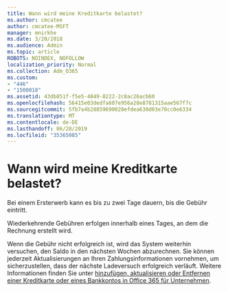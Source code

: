 ```yaml
---
title: Wann wird meine Kreditkarte belastet?
ms.author: cmcatee
author: cmcatee-MSFT
manager: mnirkhe
ms.date: 3/20/2018
ms.audience: Admin
ms.topic: article
ROBOTS: NOINDEX, NOFOLLOW
localization_priority: Normal
ms.collection: Adm_O365
ms.custom:
- "446"
- "1500018"
ms.assetid: 43db851f-f5e5-4849-8222-2c8ac26acb60
ms.openlocfilehash: 56415e03dedfa607e956a28e8781315aae567f7c
ms.sourcegitcommit: 5fb7a4b28859690020efdea630d03e70cc0e6334
ms.translationtype: MT
ms.contentlocale: de-DE
ms.lasthandoff: 06/28/2019
ms.locfileid: "35365085"
---
```

# <a name="when-is-my-credit-card-charged"></a>Wann wird meine Kreditkarte belastet?

Bei einem Ersterwerb kann es bis zu zwei Tage dauern, bis die Gebühr eintritt.
  
Wiederkehrende Gebühren erfolgen innerhalb eines Tages, an dem die Rechnung erstellt wird.
  
Wenn die Gebühr nicht erfolgreich ist, wird das System weiterhin versuchen, den Saldo in den nächsten Wochen abzurechnen. Sie können jederzeit Aktualisierungen an Ihren Zahlungsinformationen vornehmen, um sicherzustellen, dass der nächste Ladeversuch erfolgreich verläuft. Weitere Informationen finden Sie unter [hinzufügen, aktualisieren oder Entfernen einer Kreditkarte oder eines Bankkontos in Office 365 für Unternehmen](https://support.office.com/article/30ba9c83-50d8-4020-90ed-830a5b8c8724).
